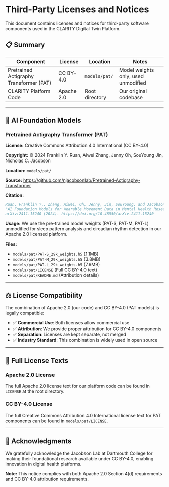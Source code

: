 # Third-Party Licenses and Notices

This document contains licenses and notices for third-party software components used in the CLARITY Digital Twin Platform.

## 📋 **Summary**

| Component | License | Location | Notes |
|-----------|---------|----------|-------|
| Pretrained Actigraphy Transformer (PAT) | CC BY-4.0 | `models/pat/` | Model weights only, used unmodified |
| CLARITY Platform Code | Apache 2.0 | Root directory | Our original codebase |

---

## 🧠 **AI Foundation Models**

### Pretrained Actigraphy Transformer (PAT)

**License:** Creative Commons Attribution 4.0 International (CC BY-4.0)

**Copyright:** © 2024 Franklin Y. Ruan, Aiwei Zhang, Jenny Oh, SouYoung Jin, Nicholas C. Jacobson

**Location:** `models/pat/`

**Source:** <https://github.com/njacobsonlab/Pretrained-Actigraphy-Transformer>

**Citation:**

```bibtex
Ruan, Franklin Y., Zhang, Aiwei, Oh, Jenny, Jin, SouYoung, and Jacobson, Nicholas C.
"AI Foundation Models for Wearable Movement Data in Mental Health Research."
arXiv:2411.15240 (2024). https://doi.org/10.48550/arXiv.2411.15240
```

**Usage:** We use the pre-trained model weights (PAT-S, PAT-M, PAT-L) unmodified for sleep pattern analysis and circadian rhythm detection in our Apache 2.0 licensed platform.

**Files:**

- `models/pat/PAT-S_29k_weights.h5` (1.1MB)
- `models/pat/PAT-M_29k_weights.h5` (3.8MB)
- `models/pat/PAT-L_29k_weights.h5` (7.6MB)
- `models/pat/LICENSE` (Full CC BY-4.0 text)
- `models/pat/README.md` (Attribution details)

---

## ⚖️ **License Compatibility**

The combination of Apache 2.0 (our code) and CC BY-4.0 (PAT models) is legally compatible:

- ✅ **Commercial Use**: Both licenses allow commercial use
- ✅ **Attribution**: We provide proper attribution for CC BY-4.0 components
- ✅ **Separation**: Licenses are kept separate, not merged
- ✅ **Industry Standard**: This combination is widely used in open source

---

## 📜 **Full License Texts**

### Apache 2.0 License

The full Apache 2.0 license text for our platform code can be found in `LICENSE` at the root directory.

### CC BY-4.0 License

The full Creative Commons Attribution 4.0 International license text for PAT components can be found in `models/pat/LICENSE`.

---

## 🙏 **Acknowledgments**

We gratefully acknowledge the Jacobson Lab at Dartmouth College for making their foundational research available under CC BY-4.0, enabling innovation in digital health platforms.

**Note:** This notice complies with both Apache 2.0 Section 4(d) requirements and CC BY-4.0 attribution requirements.
